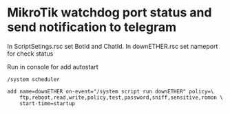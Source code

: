 # MikroTik watchdog port status and send notification to telegram


In ScriptSetings.rsc set BotId and ChatId.
In downETHER.rsc set nameport for check status

Run in console for add autostart

```
/system scheduler
```
```
add name=downETHER on-event="/system script run downETHER" policy=\
    ftp,reboot,read,write,policy,test,password,sniff,sensitive,romon \
    start-time=startup
```
